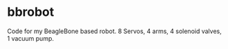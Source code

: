 bbrobot
=======

Code for my BeagleBone based robot.
8 Servos, 4 arms, 4 solenoid valves, 1 vacuum pump.

